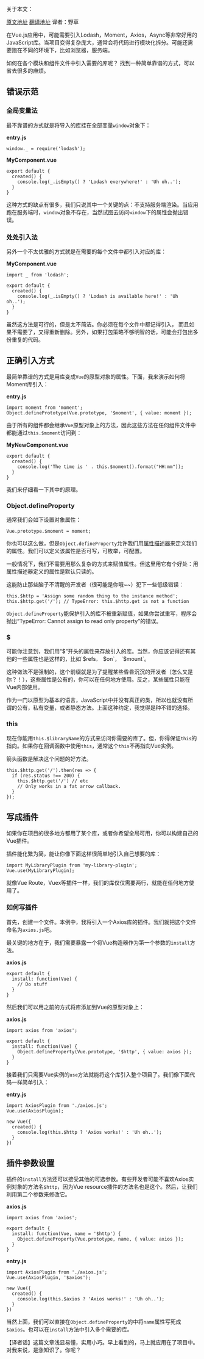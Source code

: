 
关于本文：

[原文地址](http://vuejsdevelopers.com/2017/04/22/vue-js-libraries-plugins/?jsdojo_id=reddit_lip&utm_content=bufferf1f60&utm_medium=social&utm_source=twitter.com&utm_campaign=buffer)   [翻译地址](https://github.com/fezaoduke/TranslationInstitute/blob/master/Vue%E6%A1%86%E6%9E%B6%E5%BC%95%E5%85%A5JS%E5%BA%93%E7%9A%84%E6%AD%A3%E7%A1%AE%E5%A7%BF%E5%8A%BF.md)   译者：野草

在Vue.js应用中，可能需要引入Lodash，Moment，Axios，Async等非常好用的JavaScript库。当项目变得复杂庞大，通常会将代码进行模块化拆分。可能还需要跑在不同的环境下，比如浏览器，服务端。

如何在各个模块和组件文件中引入需要的库呢？ 找到一种简单靠谱的方式，可以省去很多的麻烦。

## 错误示范

### 全局变量法

最不靠谱的方式就是将导入的库挂在全部变量`window`对象下：

**entry.js**

    window._ = require('lodash');
    
**MyComponent.vue**

    export default {
      created() {
        console.log(_.isEmpty() ? 'Lodash everywhere!' : 'Uh oh..');
      }
    }

这种方式的缺点有很多，我们只说其中一个关键的点：不支持服务端渲染。当应用跑在服务端时，`window`对象不存在，当然试图去访问`window`下的属性会抛出错误。

### 处处引入法

另外一个不太优雅的方式就是在需要的每个文件中都引入对应的库：

**MyComponent.vue**

    import _ from 'lodash';
    
    export default {
      created() {
        console.log(_.isEmpty() ? 'Lodash is available here!' : 'Uh oh..');
      }
    }
    
    
虽然这方法是可行的，但是太不简洁。你必须在每个文件中都记得引入， 而且如果不需要了，又得重新删除。另外，如果打包策略不够明智的话，可能会打包出多份重复的代码。

## 正确引入方式  

最简单靠谱的方式是用库变成`Vue`的原型对象的属性。下面，我来演示如何将Moment库引入：

**entry.js**

    import moment from 'moment';
    Object.definePrototype(Vue.prototype, '$moment', { value: moment });
    
由于所有的组件都会继承`Vue`原型对象上的方法，因此这些方法在任何组件文件中都能通过`this.$moment`访问到：

**MyNewComponent.vue**

    export default {
      created() {
        console.log('The time is ' . this.$moment().format("HH:mm"));
      }
    }
    
我们来仔细看一下其中的原理。

### Object.defineProperty

通常我们会如下设置对象属性：

    Vue.prototype.$moment = moment;
    
你也可以这么做，但是`Object.defineProperty`允许我们用[属性描述器](https://developer.mozilla.org/en/docs/Web/JavaScript/Reference/Global_Objects/Object/defineProperty)来定义我们的属性。我们可以定义该属性是否可写，可枚举，可配置。

一般情况下，我们不需要用那么复杂的方式来赋值属性。但这里用它有个好处：用属性描述器定义的属性是默认只读的。

这能防止那些脑子不清醒的开发者（很可能是你哦~~）犯下一些低级错误：

    this.$http = 'Assign some random thing to the instance method';
    this.$http.get('/'); // TypeError: this.$http.get is not a function
    
`Object.defineProperty`能保护引入的库不被重新赋值，如果你尝试重写，程序会抛出“TypeError: Cannot assign to read only property”的错误。

### $

可能你注意到，我们用“$”开头的属性来存放引入的库。当然，你应该记得还有其他的一些属性也是这样的，比如`$refs`， `$on`， `$mount`。

这种做法不是强制的，这个前缀就是为了提醒某些昏昏沉沉的开发者（怎么又是你？！），这些属性是公有的，你可以在任何地方使用。反之，某些属性只能在Vue内部使用。

作为一门以原型为基本的语言，JavaScript中并没有真正的类，所以也就没有所谓的公有，私有变量，或者静态方法。上面这种约定，我觉得是种不错的选择。

### this

现在你能用`this.$libraryName`的方式来访问你需要的库了。但，你得保证`this`的指向。如果你在回调函数中使用`this`，通常这个`this`不再指向Vue实例。

箭头函数是解决这个问题的好方法。

    this.$http.get('/').then(res => {
      if (res.status !== 200) {
        this.$http.get('/') // etc
        // Only works in a fat arrow callback.
      }
    });
    
## 写成插件

如果你在项目的很多地方都用了某个库，或者你希望全局可用，你可以构建自己的Vue插件。

插件能化繁为简，能让你像下面这样很简单地引入自己想要的库：

    import MyLibraryPlugin from 'my-library-plugin';
    Vue.use(MyLibraryPlugin);

就像Vue Route，Vuex等插件一样，我们的库仅仅需要两行，就能在任何地方使用了。

### 如何写插件

首先，创建一个文件。本例中，我将引入一个Axios库的插件。我们就把这个文件命名为`axios.js`吧。

最关键的地方在于，我们需要暴露一个将Vue构造器作为第一个参数的`install`方法。

**axios.js**

    export default {
      install: function(Vue) {
        // Do stuff
      }
    }
    
然后我们可以用之前的方式将库添加到Vue的原型对象上：

**axios.js**

    import axios from 'axios';
    
    export default {
      install: function(Vue) {
        Object.defineProperty(Vue.prototype, '$http', { value: axios });
      }
    }
    
接着我们只需要Vue实例的`use`方法就能将这个库引入整个项目了。我们像下面代码一样简单引入：

**entry.js**

    import AxiosPlugin from './axios.js';
    Vue.use(AxiosPlugin);
    
    new Vue({
      created() {
        console.log(this.$http ? 'Axios works!' : 'Uh oh..');
      }
    })
    
## 插件参数设置

插件的`install`方法还可以接受其他的可选参数。有些开发者可能不喜欢Axios实例对象的方法名`$http`，因为Vue resource插件的方法名也是这个。然后，让我们利用第二个参数来修改它。

**axios.js**

    import axios from 'axios';
    
    export default {
      install: function(Vue, name = '$http') {
        Object.defineProperty(Vue.prototype, name, { value: axios });
      }
    }

**entry.js**

    import AxiosPlugin from './axios.js';
    Vue.use(AxiosPlugin, '$axios');
    
    new Vue({
      created() {
        console.log(this.$axios ? 'Axios works!' : 'Uh oh..');
      }
    })
    
当然上面，我们可以直接在`Object.defineProperty`的中将`name`属性写死成`$axios`。也可以在`install`方法中引入多个需要的库。

【译者话】这篇文章浅显易懂，实用小巧。早上看到的，马上就应用在了项目中。对我来说，是涨知识了。你呢？
